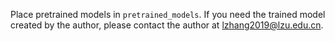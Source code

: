 Place pretrained models in `pretrained_models`.
If you need the trained model created by the author, please contact the author at lzhang2019@lzu.edu.cn.
